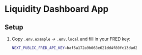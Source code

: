 # Liquidity Dashboard App

## Setup

1. Copy `.env.example` → `.env.local` and fill in your FRED key:
   ```bash
   NEXT_PUBLIC_FRED_API_KEY=baf5a172a9b068e621dd4f80fc13dad2
